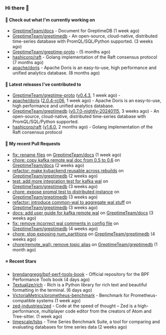 ### Hi there 👋

#### 👷 Check out what I'm currently working on

- [GreptimeTeam/docs](https://github.com/GreptimeTeam/docs) - Document for GreptimeDB (1 week ago)
- [GreptimeTeam/greptimedb](https://github.com/GreptimeTeam/greptimedb) - An open-source, cloud-native, distributed time-series database with PromQL/SQL/Python supported. (3 weeks ago)
- [GreptimeTeam/greptime-proto](https://github.com/GreptimeTeam/greptime-proto) -  (5 months ago)
- [hashicorp/raft](https://github.com/hashicorp/raft) - Golang implementation of the Raft consensus protocol (7 months ago)
- [apache/doris](https://github.com/apache/doris) - Apache Doris is an easy-to-use, high performance and unified analytics database. (8 months ago)

#### 🔭 Latest releases I've contributed to

- [GreptimeTeam/greptime-proto](https://github.com/GreptimeTeam/greptime-proto) ([v0.4.3](https://github.com/GreptimeTeam/greptime-proto/releases/tag/v0.4.3), 1 week ago) - 
- [apache/doris](https://github.com/apache/doris) ([2.0.4-rc06](https://github.com/apache/doris/releases/tag/2.0.4-rc06), 1 week ago) - Apache Doris is an easy-to-use, high performance and unified analytics database.
- [GreptimeTeam/greptimedb](https://github.com/GreptimeTeam/greptimedb) ([v0.7.0-nightly-20240115](https://github.com/GreptimeTeam/greptimedb/releases/tag/v0.7.0-nightly-20240115), 3 weeks ago) - An open-source, cloud-native, distributed time-series database with PromQL/SQL/Python supported.
- [hashicorp/raft](https://github.com/hashicorp/raft) ([v1.6.0](https://github.com/hashicorp/raft/releases/tag/v1.6.0), 2 months ago) - Golang implementation of the Raft consensus protocol

#### 🔨 My recent Pull Requests

- [fix: rename files](https://github.com/GreptimeTeam/docs/pull/799) on [GreptimeTeam/docs](https://github.com/GreptimeTeam/docs) (1 week ago)
- [chore: copy kafka remote wal doc from 0.5 to 0.6](https://github.com/GreptimeTeam/docs/pull/795) on [GreptimeTeam/docs](https://github.com/GreptimeTeam/docs) (2 weeks ago)
- [refactor: make kvbackend reusable across rebuilds](https://github.com/GreptimeTeam/greptimedb/pull/3202) on [GreptimeTeam/greptimedb](https://github.com/GreptimeTeam/greptimedb) (2 weeks ago)
- [test: add more integration test for kafka wal](https://github.com/GreptimeTeam/greptimedb/pull/3190) on [GreptimeTeam/greptimedb](https://github.com/GreptimeTeam/greptimedb) (3 weeks ago)
- [chore: expose promql test to distributed instance](https://github.com/GreptimeTeam/greptimedb/pull/3176) on [GreptimeTeam/greptimedb](https://github.com/GreptimeTeam/greptimedb) (3 weeks ago)
- [refactor: introduce common-wal to aggregate wal stuff](https://github.com/GreptimeTeam/greptimedb/pull/3171) on [GreptimeTeam/greptimedb](https://github.com/GreptimeTeam/greptimedb) (3 weeks ago)
- [docs: add user guide for kafka remote wal](https://github.com/GreptimeTeam/docs/pull/782) on [GreptimeTeam/docs](https://github.com/GreptimeTeam/docs) (3 weeks ago)
- [fix: remove incorrect wal comments in config file](https://github.com/GreptimeTeam/greptimedb/pull/3142) on [GreptimeTeam/greptimedb](https://github.com/GreptimeTeam/greptimedb) (4 weeks ago)
- [chore: stop exposing num_partitions](https://github.com/GreptimeTeam/greptimedb/pull/3132) on [GreptimeTeam/greptimedb](https://github.com/GreptimeTeam/greptimedb) (4 weeks ago)
- [chore(remote_wal): remove topic alias](https://github.com/GreptimeTeam/greptimedb/pull/3120) on [GreptimeTeam/greptimedb](https://github.com/GreptimeTeam/greptimedb) (1 month ago)

#### ⭐ Recent Stars

- [brendangregg/bpf-perf-tools-book](https://github.com/brendangregg/bpf-perf-tools-book) - Official repository for the BPF Performance Tools book (4 days ago)
- [Textualize/rich](https://github.com/Textualize/rich) - Rich is a Python library for rich text and beautiful formatting in the terminal. (6 days ago)
- [VictoriaMetrics/prometheus-benchmark](https://github.com/VictoriaMetrics/prometheus-benchmark) - Benchmark for Prometheus-compatible systems (1 week ago)
- [zed-industries/zed](https://github.com/zed-industries/zed) - Code at the speed of thought – Zed is a high-performance, multiplayer code editor from the creators of Atom and Tree-sitter. (1 week ago)
- [timescale/tsbs](https://github.com/timescale/tsbs) - Time Series Benchmark Suite, a tool for comparing and evaluating databases for time series data (2 weeks ago)
